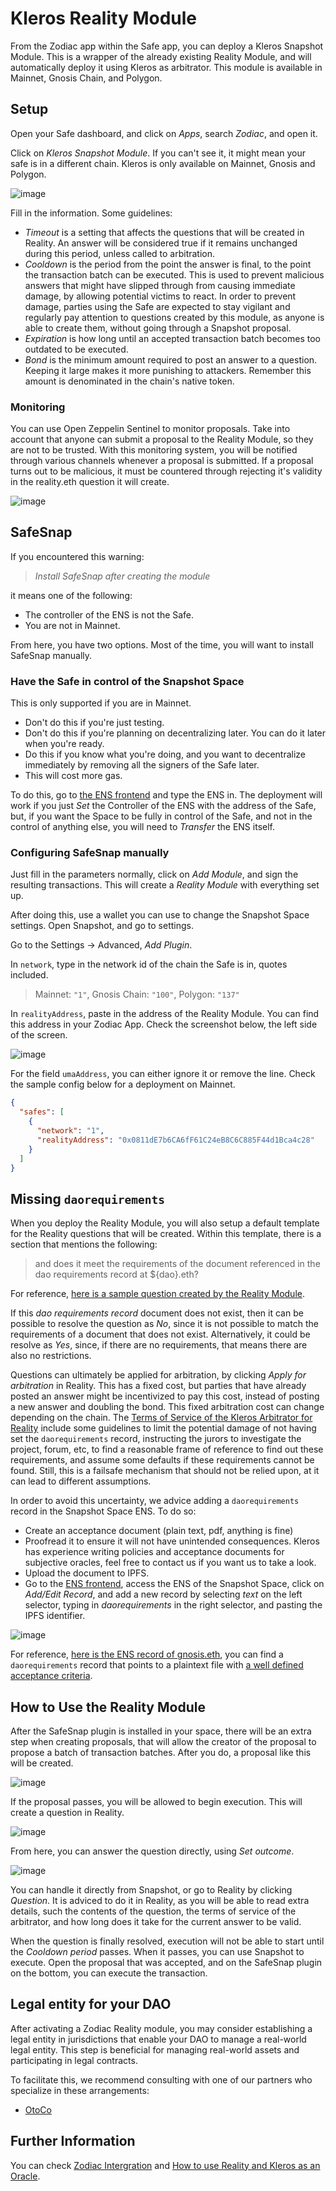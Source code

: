 # Kleros Reality Module

From the Zodiac app within the Safe app, you can deploy a Kleros Snapshot Module. This is a wrapper of the already existing Reality Module, and will automatically deploy it using Kleros as arbitrator. This module is available in Mainnet, Gnosis Chain, and Polygon.

## Setup

Open your Safe dashboard, and click on _Apps_, search _Zodiac_, and open it.

Click on _Kleros Snapshot Module_. If you can't see it, it might mean your safe is in a different chain. Kleros is only available on Mainnet, Gnosis and Polygon.

![image](https://user-images.githubusercontent.com/40367733/238977515-9f96b906-57d2-4419-bd04-927d659a62c7.png)

Fill in the information. Some guidelines:

* _Timeout_ is a setting that affects the questions that will be created in Reality. An answer will be considered true if it remains unchanged during this period, unless called to arbitration.
* _Cooldown_ is the period from the point the answer is final, to the point the transaction batch can be executed. This is used to prevent malicious answers that might have slipped through from causing immediate damage, by allowing potential victims to react. In order to prevent damage, parties using the Safe are expected to stay vigilant and regularly pay attention to questions created by this module, as anyone is able to create them, without going through a Snapshot proposal.
* _Expiration_ is how long until an accepted transaction batch becomes too outdated to be executed.
* _Bond_ is the minimum amount required to post an answer to a question. Keeping it large makes it more punishing to attackers. Remember this amount is denominated in the chain's native token.

### Monitoring

You can use Open Zeppelin Sentinel to monitor proposals. Take into account that anyone can submit a proposal to the Reality Module, so they are not to be trusted. With this monitoring system, you will be notified through various channels whenever a proposal is submitted. If a proposal turns out to be malicious, it must be countered through rejecting it's validity in the reality.eth question it will create.

![image](https://user-images.githubusercontent.com/40367733/238977898-1597d303-c755-4fe1-816b-7710179ab89c.png)

## SafeSnap

If you encountered this warning:

> _Install SafeSnap after creating the module_

it means one of the following:

* The controller of the ENS is not the Safe.
* You are not in Mainnet.

From here, you have two options. Most of the time, you will want to install SafeSnap manually.

### Have the Safe in control of the Snapshot Space

This is only supported if you are in Mainnet.

* Don't do this if you're just testing.
* Don't do this if you're planning on decentralizing later. You can do it later when you're ready.
* Do this if you know what you're doing, and you want to decentralize immediately by removing all the signers of the Safe later.
* This will cost more gas.

To do this, go to [the ENS frontend](https://app.ens.domains/) and type the ENS in. The deployment will work if you just _Set_ the Controller of the ENS with the address of the Safe, but, if you want the Space to be fully in control of the Safe, and not in the control of anything else, you will need to _Transfer_ the ENS itself.

### Configuring SafeSnap manually

Just fill in the parameters normally, click on _Add Module_, and sign the resulting transactions. This will create a _Reality Module_ with everything set up.

After doing this, use a wallet you can use to change the Snapshot Space settings. Open Snapshot, and go to settings.

Go to the Settings -> Advanced, _Add Plugin_.

In `network`, type in the network id of the chain the Safe is in, quotes included.

> Mainnet: `"1"`, Gnosis Chain: `"100"`, Polygon: `"137"`

In `realityAddress`, paste in the address of the Reality Module. You can find this address in your Zodiac App. Check the screenshot below, the left side of the screen.

![image](https://user-images.githubusercontent.com/40367733/229247862-3b946415-f38b-434c-bb7f-cb517807e2c7.png)

For the field `umaAddress`, you can either ignore it or remove the line. Check the sample config below for a deployment on Mainnet.

```json
{
  "safes": [
    {
      "network": "1",
      "realityAddress": "0x0811dE7b6CA6fF61C24eB8C6C885F44d1Bca4c28"
    }
  ]
}
```

## Missing `daorequirements`

When you deploy the Reality Module, you will also setup a default template for the Reality questions that will be created. Within this template, there is a section that mentions the following:

> and does it meet the requirements of the document referenced in the dao requirements record at ${dao}.eth?

For reference, [here is a sample question created by the Reality Module](https://reality.eth.limo/app/#!/question/0x5b7dd1e86623548af054a4985f7fc8ccbb554e2c-0xeb3c667f6bb40ece6a17ba99e100e16fd2ba9f0723ad5a5289085b83b707d1f5).

If this _dao requirements record_ document does not exist, then it can be possible to resolve the question as _No_, since it is not possible to match the requirements of a document that does not exist. Alternatively, it could be resolve as _Yes_, since, if there are no requirements, that means there are also no restrictions.

Questions can ultimately be applied for arbitration, by clicking _Apply for arbitration_ in Reality. This has a fixed cost, but parties that have already posted an answer might be incentivized to pay this cost, instead of posting a new answer and doubling the bond. This fixed arbitration cost can change depending on the chain. The [Terms of Service of the Kleros Arbitrator for Reality](https://cdn.kleros.link/ipfs/QmXyo9M4Z2XY6Nw9UfuuUNzKXXNhvt24q6pejuN9RYWPMr/Reality\_Module\_Governance\_Oracle-Question\_Resolution\_Policy.pdf) include some guidelines to limit the potential damage of not having set the `daorequirements` record, instructing the jurors to investigate the project, forum, etc, to find a reasonable frame of reference to find out these requirements, and assume some defaults if these requirements cannot be found. Still, this is a failsafe mechanism that should not be relied upon, at it can lead to different assumptions.

In order to avoid this uncertainty, we advice adding a `daorequirements` record in the Snapshot Space ENS. To do so:

* Create an acceptance document (plain text, pdf, anything is fine)
* Proofread it to ensure it will not have unintended consequences. Kleros has experience writing policies and acceptance documents for subjective oracles, feel free to contact us if you want us to take a look.
* Upload the document to IPFS.
* Go to the [ENS frontend](https://app.ens.domains), access the ENS of the Snapshot Space, click on _Add/Edit Record_, and add a new record by selecting _text_ on the left selector, typing in _daorequirements_ in the right selector, and pasting the IPFS identifier.

![image](https://user-images.githubusercontent.com/128833886/229306507-035eb088-1806-40a6-a65b-957340fd0a04.png)

For reference, [here is the ENS record of gnosis.eth](https://app.ens.domains/name/gnosis.eth/details), you can find a `daorequirements` record that points to a plaintext file with [a well defined acceptance criteria](https://ipfs.io/ipfs/QmZXAbYyDt7WUq2HqcvQrnxw7zXGPCGJvQXSrNsjik49Uy).

## How to Use the Reality Module

After the SafeSnap plugin is installed in your space, there will be an extra step when creating proposals, that will allow the creator of the proposal to propose a batch of transaction batches. After you do, a proposal like this will be created.

![image](https://user-images.githubusercontent.com/128833886/229285087-af6c947d-ce56-4163-9656-2b2d918807e8.png)

If the proposal passes, you will be allowed to begin execution. This will create a question in Reality.

![image](https://user-images.githubusercontent.com/128833886/229285220-73d17203-df57-438d-9286-a937cfb33c47.png)

From here, you can answer the question directly, using _Set outcome_.

![image](https://user-images.githubusercontent.com/128833886/229285344-c5dbc5a9-ef39-4ceb-b944-fff0e63f8e19.png)

You can handle it directly from Snapshot, or go to Reality by clicking _Question_. It is adviced to do it in Reality, as you will be able to read extra details, such the contents of the question, the terms of service of the arbitrator, and how long does it take for the current answer to be valid.

When the question is finally resolved, execution will not be able to start until the _Cooldown period_ passes. When it passes, you can use Snapshot to execute. Open the proposal that was accepted, and on the SafeSnap plugin on the bottom, you can execute the transaction.

## Legal entity for your DAO

After activating a Zodiac Reality module, you may consider establishing a legal entity in jurisdictions that enable your DAO to manage a real-world legal entity. This step is beneficial for managing real-world assets and participating in legal contracts.

To facilitate this, we recommend consulting with one of our partners who specialize in these arrangements:

* [OtoCo](https://otoco.io/spinup)

## Further Information

You can check [Zodiac Intergration](zodiac-integration.md) and [How to use Reality and Kleros as an Oracle](types-of-integrations/1.-dispute-resolution-integration-plan/channel-partners/how-to-use-reality.eth-+-kleros-as-an-oracle.md).
